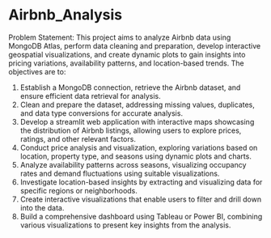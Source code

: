 # Airbnb_Analysis
Problem Statement:
This project aims to analyze Airbnb data using MongoDB Atlas, perform data cleaning and preparation, develop interactive geospatial visualizations, and create dynamic plots to gain insights into pricing variations, availability patterns, and location-based trends. The objectives are to:

1. Establish a MongoDB connection, retrieve the Airbnb dataset, and ensure efficient data retrieval for analysis.
2. Clean and prepare the dataset, addressing missing values, duplicates, and data type conversions for accurate analysis.
3. Develop a streamlit web application with interactive maps showcasing the distribution of Airbnb listings, allowing users to explore prices, ratings, and other relevant factors.
4. Conduct price analysis and visualization, exploring variations based on location, property type, and seasons using dynamic plots and charts.
5. Analyze availability patterns across seasons, visualizing occupancy rates and demand fluctuations using suitable visualizations.
6. Investigate location-based insights by extracting and visualizing data for specific regions or neighborhoods.
7. Create interactive visualizations that enable users to filter and drill down into the data.
8. Build a comprehensive dashboard using Tableau or Power BI, combining various visualizations to present key insights from the analysis.

   
